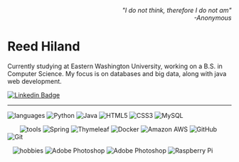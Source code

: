 <p align="right"><i>"I do not think, therefore I do not am"<br>-Anonymous</i></p>
<h1>Reed Hiland</h1>
Currently studying at Eastern Washington University, working on a B.S. in Computer Science. My focus is on databases and big data, along with java web development.

[![Linkedin Badge](https://img.shields.io/badge/-wendel--hiland-blue?style=flat-square&logo=Linkedin&logoColor=white&link=https://www.linkedin.com/in/wendel-hiland/)](https://www.linkedin.com/in/wendel-hiland/)


----

![languages](https://img.shields.io/static/v1?label=&message=languages:&color=111&style=flat-square)
![Python](https://img.shields.io/badge/-Python-black?style=flat-square&logo=Python)
![Java](https://img.shields.io/badge/-java-E34A86?style=flat-square&logo=java)
![HTML5](https://img.shields.io/badge/-HTML5-E34F26?style=flat-square&logo=html5&logoColor=white)
![CSS3](https://img.shields.io/badge/-CSS3-1572B6?style=flat-square&logo=css3)
![MySQL](https://img.shields.io/badge/-MySQL-black?style=flat-square&logo=mysql)

&nbsp;&nbsp;&nbsp;&nbsp;&nbsp;&nbsp;
![tools](https://img.shields.io/static/v1?label=&message=tools:&color=111&style=flat-square)
![Spring](https://img.shields.io/badge/spring%20MVC-%236DB33F.svg?style=flat-square&logo=spring&logoColor=white)
![Thymeleaf](https://img.shields.io/badge/Thymeleaf-%23005C0F.svg?style=flat-square&logo=Thymeleaf&logoColor=white)
![Docker](https://img.shields.io/badge/-Docker-black?style=flat-square&logo=docker)
![Amazon AWS](https://img.shields.io/badge/Amazon%20AWS-232F3E?style=flat-square&logo=amazon-aws)
![GitHub](https://img.shields.io/badge/-GitHub-181717?style=flat-square&logo=github)
![Git](https://img.shields.io/badge/-Git-black?style=flat-square&logo=git)

&nbsp;&nbsp;
![hobbies](https://img.shields.io/static/v1?label=&message=hobbies:&color=111&style=flat-square)
![Adobe Photoshop](https://img.shields.io/badge/Adobe%20Photoshop-%2331A8FF.svg?style=flat-square&logo=adobe%20photoshop&logoColor=white)
![Adobe Photoshop](https://img.shields.io/badge/Inventor-dcaf04.svg?style=flat-square&logo=autodesk&logoColor=white)
![Raspberry Pi](https://img.shields.io/badge/-Raspberry%20Pi-C51A4A?style=flat-square&logo=Raspberry-Pi)



<!--
**r-hiland/r-hiland** is a ✨ _special_ ✨ repository because its `README.md` (this file) appears on your GitHub profile.

Here are some ideas to get you started:

- 🔭 I’m currently working on ...
- 🌱 I’m currently learning ...
- 👯 I’m looking to collaborate on ...
- 🤔 I’m looking for help with ...
- 💬 Ask me about ...
- 📫 How to reach me: ...
- 😄 Pronouns: ...
- ⚡ Fun fact: ...
-->

